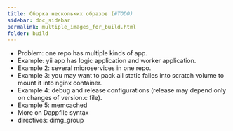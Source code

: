 ```yaml
---
title: Сборка нескольких образов (#TODO)
sidebar: doc_sidebar
permalink: multiple_images_for_build.html
folder: build
---
```


* Problem: one repo has multiple kinds of app.
* Example: yii app has logic application and worker application.
* Example 2: several microservices in one repo.
* Example 3: you may want to pack all static failes into scratch volume to mount it into nginx container.
* Example 4: debug and release configurations (release may depend only on changes of version.c file).
* Example 5: memcached
* More on Dappfile syntax
* directives: dimg_group
